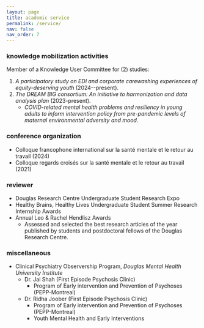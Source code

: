 ```yaml
---
layout: page
title: academic service
permalink: /service/
nav: false
nav_order: 7
---
```


### knowledge mobilization activities

Member of a Knowledge User Committee for (2) studies:

1. _A participatory study on EDI and corporate carewashing experiences of equity-deserving youth_ (2024--present).
2. _The DREAM BIG consortium: An initiative to harmonization and data analysis plan_ (2023-present).
   - _COVID-related mental health problems and resiliency in young adults to inform intervention policy from pre-pandemic levels of maternal environmental adversity and mood._

### conference organization

- Colloque francophone international sur la santé mentale et le retour au travail (2024)
- Colloque regards croisés sur la santé mentale et le retour au travail (2021)

### reviewer

- Douglas Research Centre Undergraduate Student Research Expo
- Healthy Brains, Healthy Lives Undergraduate Student Summer Research Internship Awards
- Annual Leo & Rachel Hendlisz Awards
  - Assessed and selected the best research articles of the year published by students and postdoctoral fellows of the Douglas Research Centre.

### miscellaneous

- Clinical Psychiatry Observership Program, _Douglas Mental Health University Institute_
  - Dr. Jai Shah (First Episode Psychosis Clinic)
    - Program of Early intervention and Prevention of Psychoses (PEPP-Montreal)
  - Dr. Ridha Joober (First Episode Psychosis Clinic)
    - Program of Early intervention and Prevention of Psychoses (PEPP-Montreal)
    - Youth Mental Health and Early Interventions
